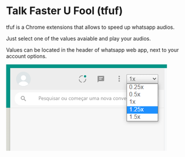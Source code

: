 # Talk Faster U Fool (tfuf)

tfuf is a Chrome extensions that allows to speed up whatsapp audios.

Just select one of the values avaiable and play your audios.

Values can be located in the header of whatsapp web app, next to your account options.

![where](https://github.com/felipecaon/tfuf/blob/main/images/where.png)


